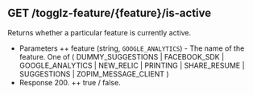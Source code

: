 ## GET /togglz-feature/{feature}/is-active
Returns whether a particular feature is currently active.
+ Parameters
	++ feature (string, `GOOGLE_ANALYTICS`) - The name of the feature.
	One of ( DUMMY_SUGGESTIONS | FACEBOOK_SDK | GOOGLE_ANALYTICS | NEW_RELIC | PRINTING | SHARE_RESUME | SUGGESTIONS | ZOPIM_MESSAGE_CLIENT )
+ Response 200.
	++ true / false.